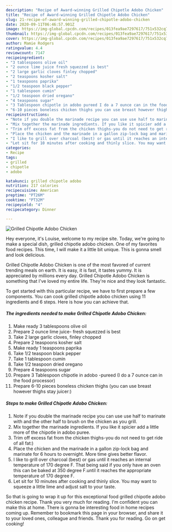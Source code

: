 ```yaml
---
description: "Recipe of Award-winning Grilled Chipotle Adobo Chicken"
title: "Recipe of Award-winning Grilled Chipotle Adobo Chicken"
slug: 21-recipe-of-award-winning-grilled-chipotle-adobo-chicken
date: 2020-09-11T06:46:57.901Z
image: https://img-global.cpcdn.com/recipes/013fea9ae7297617/751x532cq70/grilled-chipotle-adobo-chicken-recipe-main-photo.jpg
thumbnail: https://img-global.cpcdn.com/recipes/013fea9ae7297617/751x532cq70/grilled-chipotle-adobo-chicken-recipe-main-photo.jpg
cover: https://img-global.cpcdn.com/recipes/013fea9ae7297617/751x532cq70/grilled-chipotle-adobo-chicken-recipe-main-photo.jpg
author: Mamie Rodgers
ratingvalue: 4.4
reviewcount: 7147
recipeingredient:
- "3 tablespoons olive oil"
- "2 ounce lime juice fresh squezzed is best"
- "2 large garlic cloves finley chopped"
- "2 teaspoons kosher salt"
- "1 teaspoons paprika"
- "1/2 teaspoon black pepper"
- "1 tablespoon cumin"
- "1/2 teaspoon dried oregano"
- "4 teaspoons sugar"
- "3 Tablespoon chipotle in adobo pureed I do a 7 ounce can in the food processor"
- "6-10 pieces boneless chicken thighs you can use breast however thighs stay juicer"
recipeinstructions:
- "Note if you double the marinade recipe you can use use half to marinate with and the other half to brush on the chicken as you grill."
- "Mix together the marinade ingredients. If you like it spicier add a little more of the chipotle in adobo puree."
- "Trim off excess fat from the chicken thighs-you do not need to get ride of all fat:)"
- "Place the chicken and the marinade in a gallon zip-lock bag and marinate for 6 hours to overnight. More time gives better flavor."
- "I like to grill over charcoal (best) or gas until it reaches an internal temperature of 170 degree F. That being said if you only have an oven this can be baked at 350 degree F.until it reaches the appropriate temperature of 170 degree F."
- "Let sit for 10 minutes after cooking and thinly slice. You may want to squeeze a little lime and adjust salt to your taste."
categories:
- Recipe
tags:
- grilled
- chipotle
- adobo

katakunci: grilled chipotle adobo 
nutrition: 217 calories
recipecuisine: American
preptime: "PT26M"
cooktime: "PT32M"
recipeyield: "4"
recipecategory: Dinner

---
```



![Grilled Chipotle Adobo Chicken](https://img-global.cpcdn.com/recipes/013fea9ae7297617/751x532cq70/grilled-chipotle-adobo-chicken-recipe-main-photo.jpg)

Hey everyone, it's Louise, welcome to my recipe site. Today, we're going to make a special dish, grilled chipotle adobo chicken. One of my favorites food recipes. This time, I will make it a little bit unique. This is gonna smell and look delicious.



Grilled Chipotle Adobo Chicken is one of the most favored of current trending meals on earth. It is easy, it is fast, it tastes yummy. It is appreciated by millions every day. Grilled Chipotle Adobo Chicken is something that I've loved my entire life. They're nice and they look fantastic.


To get started with this particular recipe, we have to first prepare a few components. You can cook grilled chipotle adobo chicken using 11 ingredients and 6 steps. Here is how you can achieve that.

<!--inarticleads1-->

##### The ingredients needed to make Grilled Chipotle Adobo Chicken:

1. Make ready 3 tablespoons olive oil
1. Prepare 2 ounce lime juice- fresh squezzed is best
1. Take 2 large garlic cloves, finley chopped
1. Prepare 2 teaspoons kosher salt
1. Make ready 1 teaspoons paprika
1. Take 1/2 teaspoon black pepper
1. Take 1 tablespoon cumin
1. Take 1/2 teaspoon dried oregano
1. Prepare 4 teaspoons sugar
1. Prepare 3 Tablespoon chipotle in adobo -pureed (I do a 7 ounce can in the food processor)
1. Prepare 6-10 pieces boneless chicken thighs (you can use breast however thighs stay juicer:)




<!--inarticleads2-->

##### Steps to make Grilled Chipotle Adobo Chicken:

1. Note if you double the marinade recipe you can use use half to marinate with and the other half to brush on the chicken as you grill.
1. Mix together the marinade ingredients. If you like it spicier add a little more of the chipotle in adobo puree.
1. Trim off excess fat from the chicken thighs-you do not need to get ride of all fat:)
1. Place the chicken and the marinade in a gallon zip-lock bag and marinate for 6 hours to overnight. More time gives better flavor.
1. I like to grill over charcoal (best) or gas until it reaches an internal temperature of 170 degree F. That being said if you only have an oven this can be baked at 350 degree F.until it reaches the appropriate temperature of 170 degree F.
1. Let sit for 10 minutes after cooking and thinly slice. You may want to squeeze a little lime and adjust salt to your taste.




So that is going to wrap it up for this exceptional food grilled chipotle adobo chicken recipe. Thank you very much for reading. I'm confident you can make this at home. There is gonna be interesting food in home recipes coming up. Remember to bookmark this page in your browser, and share it to your loved ones, colleague and friends. Thank you for reading. Go on get cooking!

